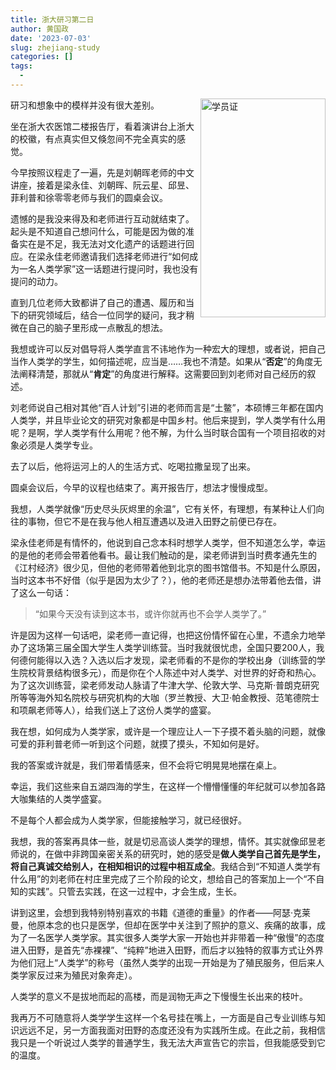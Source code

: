 ```yaml
---
title: 浙大研习第二日
author: 黄国政
date: '2023-07-03'
slug: zhejiang-study
categories: []
tags:
  - 
---
```


<!--more-->

<img src="/images/posts/2023/07/07-03-xueyuanzheng.jpg" align="right" alt="学员证" width="200px" height="350px"/>

研习和想象中的模样并没有很大差别。

坐在浙大农医馆二楼报告厅，看着演讲台上浙大的校徽，有点真实但又倏忽间不完全真实的感觉。

今早按照议程走了一遍，先是刘朝晖老师的中文讲座，接着是梁永佳、刘朝晖、阮云星、邱昱、菲利普和徐零零老师与我们的圆桌会议。

遗憾的是我没来得及和老师进行互动就结束了。起头是不知道自己想问什么，可能是因为做的准备实在是不足，我无法对文化遗产的话题进行回应。在梁永佳老师邀请我们选择老师进行“如何成为一名人类学家”这一话题进行提问时，我也没有提问的动力。

直到几位老师大致都讲了自己的遭遇、履历和当下的研究领域后，结合一位同学的疑问，我才稍微在自己的脑子里形成一点散乱的想法。

我想或许可以反对倡导将人类学直言不讳地作为一种宏大的理想，或者说，把自己当作人类学的学生，如何描述呢，应当是……我也不清楚。如果从“**否定**”的角度无法阐释清楚，那就从“**肯定**”的角度进行解释。这需要回到刘老师对自己经历的叙述。

刘老师说自己相对其他“百人计划”引进的老师而言是“土鳖”，本硕博三年都在国内人类学，并且毕业论文的研究对象都是中国乡村。他后来提到，学人类学有什么用呢？是啊，学人类学有什么用呢？他不解，为什么当时联合国有一个项目招收的对象必须是人类学专业。

去了以后，他将运河上的人的生活方式、吃喝拉撒呈现了出来。

圆桌会议后，今早的议程也结束了。离开报告厅，想法才慢慢成型。

我想，人类学就像“历史尽头灰烬里的余温”，它有关怀，有理想，有某种让人们向往的事物，但它不是在我与他人相互遭遇以及进入田野之前便已存在。

梁永佳老师是有情怀的，他说到自己念本科时想学人类学，但不知道怎么学，幸运的是他的老师会带着他看书。最让我们触动的是，梁老师讲到当时费孝通先生的《江村经济》很少见，但他的老师带着他到北京的图书馆借书。不知是什么原因，当时这本书不好借（似乎是因为太少了？），他的老师还是想办法带着他去借，讲了这么一句话：

> “如果今天没有读到这本书，或许你就再也不会学人类学了。”

许是因为这样一句话吧，梁老师一直记得，也把这份情怀留在心里，不遗余力地举办了这场第三届全国大学生人类学训练营。当时我就很忧虑，全国只要200人，我何德何能得以入选？入选以后才发现，梁老师看的不是你的学校出身（训练营的学生院校背景结构很多元），而是你在个人陈述中对人类学、对世界的好奇和热心。为了这次训练营，梁老师发动人脉请了牛津大学、伦敦大学、马克斯·普朗克研究所等等海外知名院校与研究机构的大咖（罗兰教授、大卫·帕金教授、范笔德院士和项飙老师等人），给我们送上了这份人类学的盛宴。

我在想，如何成为人类学家，或许是一个理应让人一下子摸不着头脑的问题，就像可爱的菲利普老师一听到这个问题，就摸了摸头，不知如何是好。

我的答案或许就是，我们带着情感来，但不会将它明晃晃地摆在桌上。

幸运，我们这些来自五湖四海的学生，在这样一个懵懵懂懂的年纪就可以参加各路大咖集结的人类学盛宴。

不是每个人都会成为人类学家，但能接触学习，就已经很好。

我想，我的答案再具体一些，就是切忌高谈人类学的理想，情怀。其实就像邱昱老师说的，在做中非跨国亲密关系的研究时，她的感受是**做人类学自己首先是学生，将自己真诚交给别人，在相知相识的过程中相互成全**。我结合到“不知道人类学有什么用”的刘老师在村庄里完成了三个阶段的论文，想给自己的答案加上一个“不自知的实践”。只管去实践，在这一过程中，才会生成，生长。

讲到这里，会想到我特别特别喜欢的书籍《道德的重量》的作者——阿瑟·克莱曼，他原本念的也只是医学，但却在医学中关注到了照护的意义、疾痛的故事，成为了一名医学人类学家。其实很多人类学大家一开始也并非带着一种“傲慢”的态度进入田野，是首先“赤裸裸”、“纯粹”地进入田野，而后才以独特的叙事方式让外界为他们冠上“人类学”的称号（虽然人类学的出现一开始是为了殖民服务，但后来人类学家反过来为殖民对象奔走）。

人类学的意义不是拔地而起的高楼，而是润物无声之下慢慢生长出来的枝叶。

我再万不可随意将人类学学生这样一个名号挂在嘴上，一方面是自己专业训练与知识远远不足，另一方面我面对田野的态度还没有为实践所生成。在此之前，我相信我只是一个听说过人类学的普通学生，我无法大声宣告它的宗旨，但我能感受到它的温度。